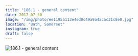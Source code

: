 ```yaml
---
title: "186.1 - general content"
date: 2017-07-30
image: "/img/photo/ee1195a113e4ed8c49a9a4acac21c8e0.jpg"
location: "Bath, Somerset"
instagram: true
draft: false
---
```


![186.1 - general content](/img/photo/ee1195a113e4ed8c49a9a4acac21c8e0.jpg)
